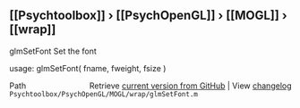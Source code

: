 ## [[Psychtoolbox]] &#8250; [[PsychOpenGL]] &#8250; [[MOGL]] &#8250; [[wrap]]

glmSetFont  Set the font  
  
usage:  glmSetFont( fname, fweight, fsize )  




<div class="code_header" style="text-align:right;">
  <span style="float:left;">Path&nbsp;&nbsp;</span> <span class="counter">Retrieve <a href=
  "https://raw.github.com/Psychtoolbox-3/Psychtoolbox-3/beta/Psychtoolbox/PsychOpenGL/MOGL/wrap/glmSetFont.m">current version from GitHub</a> | View <a href=
  "https://github.com/Psychtoolbox-3/Psychtoolbox-3/commits/beta/Psychtoolbox/PsychOpenGL/MOGL/wrap/glmSetFont.m">changelog</a></span>
</div>
<div class="code">
  <code>Psychtoolbox/PsychOpenGL/MOGL/wrap/glmSetFont.m</code>
</div>

